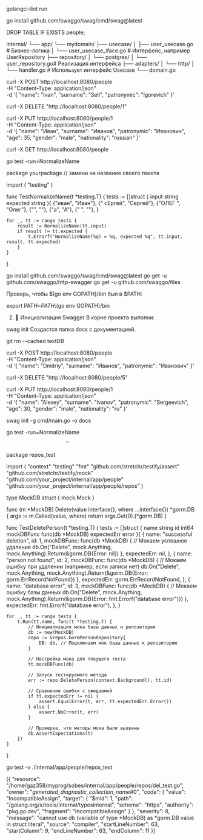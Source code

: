 golangci-lint run

go install github.com/swaggo/swag/cmd/swag@latest

DROP TABLE IF EXISTS people;


internal/
└── app/
    └── mydomain/
        ├── usecase/
        │   ├── user_usecase.go        # Бизнес-логика
        │   └── user_usecase_iface.go  # Интерфейс, например UserRepository
        ├── repository/
        │   └── postgres/
        │       └── user_repository.go# Реализация интерфейса
        ├── adapters/
        │   └── http/
        │       └── handler.go         # Использует интерфейс Usecase
        └── domain.go


 curl -X POST http://localhost:8080/people \
  -H "Content-Type: application/json" \
  -d '{
    "name": "Ivan",
    "surname": "Seli",
    "patronymic": "Igorevich"
}'

curl -X DELETE "http://localhost:8080/people/1"


curl -X PUT http://localhost:8080/people/1 \
  -H "Content-Type: application/json" \
  -d '{
    "name": "Иван",
    "surname": "Иванов",
    "patronymic": "Иванович",
    "age": 35,
    "gender": "male",
    "nationality": "russian"
  }'


  curl -X GET http://localhost:8080/people

go test -run=NormalizeName


package yourpackage // замени на название своего пакета

import (
	"testing"
)

func TestNormalizeName(t *testing.T) {
	tests := []struct {
		input    string
		expected string
	}{
		{"иван", "Иван"},
		{"  сЕргей", "Сергей"},
		{"ОЛЕГ  ", "Олег"},
		{"", ""},
		{"а", "А"},
		{"   ", ""},
	}

	for _, tt := range tests {
		result := NormalizeName(tt.input)
		if result != tt.expected {
			t.Errorf("NormalizeName(%q) = %q, expected %q", tt.input, result, tt.expected)
		}
	}
}










go install github.com/swaggo/swag/cmd/swag@latest
go get -u github.com/swaggo/http-swagger
go get -u github.com/swaggo/files

Проверь, чтобы $(go env GOPATH)/bin был в $PATH:


export PATH=$PATH:$(go env GOPATH)/bin

2. 📂 Инициализация Swagger
В корне проекта выполни:


swag init
Создастся папка docs с документацией.


git rm --cached textDB


curl -X POST http://localhost:8080/people \
  -H "Content-Type: application/json" \
  -d '{
    "name": "Dmitriy",
    "surname": "Иванов",
    "patronymic": "Иванович"
  }'

  curl -X DELETE "http://localhost:8080/people/5"


  curl -X PUT http://localhost:8080/people/1 \
  -H "Content-Type: application/json" \
  -d '{
    "name": "Alexey",
    "surname": "Ivanov",
    "patronymic": "Sergeevich",
    "age": 30,
    "gender": "male",
    "nationality": "ru"
  }'

  
swag init -g cmd/main.go -o docs


go test -run=NormalizeName

                          ^
package repos_test

import (
	"context"
	"testing"
	"fmt"
	"github.com/stretchr/testify/assert"
	"github.com/stretchr/testify/mock"
	"github.com/your_project/internal/app/people"
	"github.com/your_project/internal/app/people/repos"
)

type MockDB struct {
	mock.Mock
}

func (m *MockDB) Delete(value interface{}, where ...interface{}) *gorm.DB {
	args := m.Called(value, where)
	return args.Get(0).(*gorm.DB)
}

func TestDeletePerson(t *testing.T) {
	tests := []struct {
		name        string
		id          int64
		mockDBFunc  func(db *MockDB)
		expectedErr error
	}{
		{
			name: "successful deletion",
			id:   1,
			mockDBFunc: func(db *MockDB) {
				// Мокаем успешное удаление
				db.On("Delete", mock.Anything, mock.Anything).Return(&gorm.DB{Error: nil})
			},
			expectedErr: nil,
		},
		{
			name: "person not found",
			id:   2,
			mockDBFunc: func(db *MockDB) {
				// Мокаем ошибку при удалении (например, если записи нет)
				db.On("Delete", mock.Anything, mock.Anything).Return(&gorm.DB{Error: gorm.ErrRecordNotFound})
			},
			expectedErr: gorm.ErrRecordNotFound,
		},
		{
			name: "database error",
			id:   3,
			mockDBFunc: func(db *MockDB) {
				// Мокаем ошибку базы данных
				db.On("Delete", mock.Anything, mock.Anything).Return(&gorm.DB{Error: fmt.Errorf("database error")})
			},
			expectedErr: fmt.Errorf("database error"),
		},
	}

	for _, tt := range tests {
		t.Run(tt.name, func(t *testing.T) {
			// Инициализация мока базы данных и репозитория
			db := new(MockDB)
			repo := &repos.GormPersonRepository{
				DB: db, // Подключаем мок базы данных к репозиторию
			}

			// Настройка мока для текущего теста
			tt.mockDBFunc(db)

			// Запуск тестируемого метода
			err := repo.DeletePerson(context.Background(), tt.id)

			// Сравнение ошибки с ожидаемой
			if tt.expectedErr != nil {
				assert.EqualError(t, err, tt.expectedErr.Error())
			} else {
				assert.NoError(t, err)
			}

			// Проверка, что методы мока были вызваны
			db.AssertExpectations(t)
		})
	}
}

go test -v ./internal/app/people/repos_test



[{
	"resource": "/home/gaz358/myprog/sobes/internal/app/people/repos/del_test.go",
	"owner": "_generated_diagnostic_collection_name_#0",
	"code": {
		"value": "IncompatibleAssign",
		"target": {
			"$mid": 1,
			"path": "/golang.org/x/tools/internal/typesinternal",
			"scheme": "https",
			"authority": "pkg.go.dev",
			"fragment": "IncompatibleAssign"
		}
	},
	"severity": 8,
	"message": "cannot use db (variable of type *MockDB) as *gorm.DB value in struct literal",
	"source": "compiler",
	"startLineNumber": 63,
	"startColumn": 9,
	"endLineNumber": 63,
	"endColumn": 11
}]
